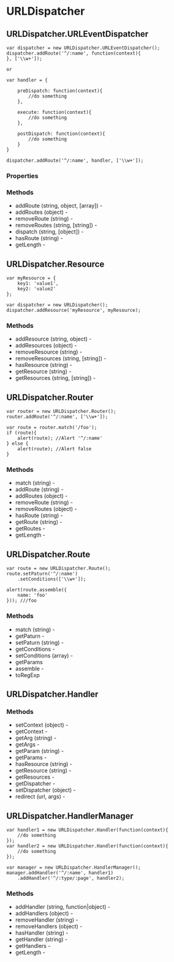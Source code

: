 URLDispatcher
=======================================





URLDispatcher.URLEventDispatcher
------------------------------------------------

	var dispatcher = new URLDispatcher.URLEventDispatcher();
	dispatcher.addRoute('^/:name', function(context){
	}, ['\\w+']);

	or

	var handler = {

		preDispatch: function(context){
			//do something
		},

		execute: function(context){
			//do something
		},

		postDispatch: function(context){
			//do something
		}
	}

	dispatcher.addRoute('^/:name', handler, ['\\w+']);

### Properties

### Methods

* addRoute (string, object, [array]) - 
* addRoutes (object) - 
* removeRoute (string) - 
* removeRoutes (string, [string]) - 
* dispatch (string, [object]) - 
* hasRoute (string) - 
* getLength - 


URLDispatcher.Resource
------------------------------------------------

	var myResource = {
		key1: 'value1',
		key2: 'value2'
	};

	var dispatcher = new URLDispatcher();
	dispatcher.addResource('myResource', myResource);


### Methods

* addResource (string, object) - 
* addResources (object) - 
* removeResource (string) - 
* removeResources (string, [string]) - 
* hasResource (string) - 
* getResource (string) - 
* getResources (string, [string]) - 



URLDispatcher.Router
------------------------------------------------

	var router = new URLDispatcher.Router();
	router.addRoute('^/:name', ['\\w+']);

	var route = router.match('/foo');
	if (route){
		alert(route); //Alert '^/:name'
	} else {
		alert(route); //Alert false
	}

### Methods

* match (string) - 
* addRoute (string) - 
* addRoutes (object) - 
* removeRoute (string) - 
* removeRoutes (object) - 
* hasRoute (string) - 
* getRoute (string) - 
* getRoutes - 
* getLength - 


URLDispatcher.Route
------------------------------------------------

	var route = new URLDispatcher.Route();
	route.setPaturn('^/:name')
		.setConditions(['\\w+']);

	alert(route.assemble({
		name: 'foo'
	})); ///foo


### Methods

* match (string) - 
* getPaturn -
* setPaturn (string) - 
* getConditions - 
* setConditions (array) - 
* getParams
* assemble - 
* toRegExp


URLDispatcher.Handler
------------------------------------------------


### Methods

* setContext (object) - 
* getContext - 
* getArg (string) - 
* getArgs - 
* getParam (string) - 
* getParams - 
* hasResource (string) - 
* getResource (string) - 
* getResources -
* getDispatcher - 
* setDispatcher (object) - 
* redirect (url, args) - 


URLDispatcher.HandlerManager
------------------------------------------------

	var handler1 = new URLDispatcher.Handler(function(context){
		//do something
	});
	var handler2 = new URLDispatcher.Handler(function(context){
		//do something
	});

	var manager = new URLDispatcher.HandlerManager();
	manager.addHandler('^/:name', handler1)
		.addHandler('^/:type/:page', handler2);

### Methods

* addHandler (string, function|object) - 
* addHandlers (object) - 
* removeHandler (string) -
* removeHandlers (object) - 
* hasHandler (string) -
* getHandler (string) -
* getHandlers - 
* getLength - 